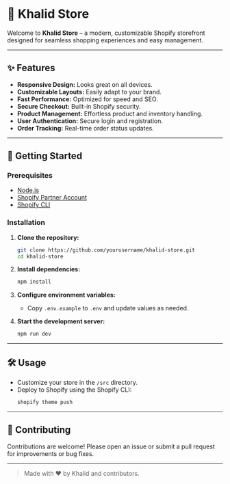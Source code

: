 # 🛒 Khalid Store

Welcome to **Khalid Store** – a modern, customizable Shopify storefront designed for seamless shopping experiences and easy management.

---

## ✨ Features

- **Responsive Design:** Looks great on all devices.
- **Customizable Layouts:** Easily adapt to your brand.
- **Fast Performance:** Optimized for speed and SEO.
- **Secure Checkout:** Built-in Shopify security.
- **Product Management:** Effortless product and inventory handling.
- **User Authentication:** Secure login and registration.
- **Order Tracking:** Real-time order status updates.

---

## 🚀 Getting Started

### Prerequisites

- [Node.js](https://nodejs.org/)
- [Shopify Partner Account](https://partners.shopify.com/)
- [Shopify CLI](https://shopify.dev/docs/cli)

### Installation

1. **Clone the repository:**

   ```bash
   git clone https://github.com/yourusername/khalid-store.git
   cd khalid-store
   ```

2. **Install dependencies:**

   ```bash
   npm install
   ```

3. **Configure environment variables:**

   - Copy `.env.example` to `.env` and update values as needed.

4. **Start the development server:**
   ```bash
   npm run dev
   ```

---

## 🛠️ Usage

- Customize your store in the `/src` directory.
- Deploy to Shopify using the Shopify CLI:
  ```bash
  shopify theme push
  ```

---

## 🤝 Contributing

Contributions are welcome! Please open an issue or submit a pull request for improvements or bug fixes.

---

> Made with ❤️ by Khalid and contributors.

